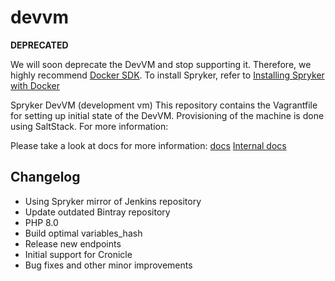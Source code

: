 # devvm

**DEPRECATED**

We will soon deprecate the DevVM and stop supporting it. Therefore, we highly recommend [Docker SDK](https://docs.spryker.com/docs/scos/dev/the-docker-sdk/202204.0/the-docker-sdk.html#docker-sdk-repository-structure). To install Spryker, refer to [Installing Spryker with Docker](https://docs.spryker.com//docs/scos/dev/setup/installing-spryker-with-docker/installing-spryker-with-docker.html)


Spryker DevVM (development vm)
This repository contains the Vagrantfile for setting up initial state of the DevVM. Provisioning of the machine is done using SaltStack.
For more information:

Please take a look at docs for more information:
[docs](https://docs.spryker.com/docs/scos/dev/setup/installing-spryker-with-vagrant/b2b-or-b2c-demo-shop-installation-mac-os-or-linux-with-development-virtual-machine.html#install-prerequisites)
[Internal docs](https://spryker.atlassian.net/wiki/spaces/DIO/pages/2836660432/DevVM+-+v4.1.0)



## Changelog
- Using Spryker mirror of Jenkins repository
- Update outdated Bintray repository
- PHP 8.0
- Build optimal variables_hash
- Release new endpoints
- Initial support for Cronicle
- Bug fixes and other minor improvements